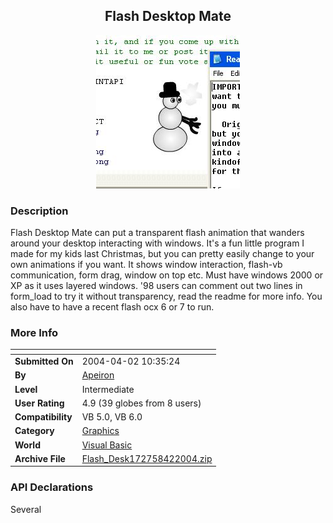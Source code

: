 ﻿<div align="center">

## Flash Desktop Mate

<img src="PIC2004421316272808.jpg">
</div>

### Description

Flash Desktop Mate can put a transparent flash animation that wanders around your desktop interacting with windows. It's a fun little program I made for my kids last Christmas, but you can pretty easily change to your own animations if you want. It shows window interaction, flash-vb communication, form drag, window on top etc. Must have windows 2000 or XP as it uses layered windows. '98 users can comment out two lines in form_load to try it without transparency, read the readme for more info. You also have to have a recent flash ocx 6 or 7 to run.
 
### More Info
 


<span>             |<span>
---                |---
**Submitted On**   |2004-04-02 10:35:24
**By**             |[Apeiron](https://github.com/Planet-Source-Code/PSCIndex/blob/master/ByAuthor/apeiron.md)
**Level**          |Intermediate
**User Rating**    |4.9 (39 globes from 8 users)
**Compatibility**  |VB 5\.0, VB 6\.0
**Category**       |[Graphics](https://github.com/Planet-Source-Code/PSCIndex/blob/master/ByCategory/graphics__1-46.md)
**World**          |[Visual Basic](https://github.com/Planet-Source-Code/PSCIndex/blob/master/ByWorld/visual-basic.md)
**Archive File**   |[Flash\_Desk172758422004\.zip](https://github.com/Planet-Source-Code/apeiron-flash-desktop-mate__1-52812/archive/master.zip)

### API Declarations

Several





